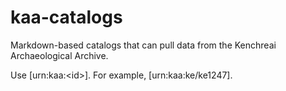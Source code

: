 # kaa-catalogs
Markdown-based catalogs that can pull data from the Kenchreai Archaeological Archive.

Use [urn:kaa:&lt;id&gt;]. For example, [urn:kaa:ke/ke1247].
